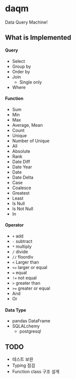 # daqm

Data Query Machine!


## What is Implemented

#### Query

* Select
* Group by
* Order by
* Join
    * Single only
* Where

#### Function

* Sum
* Min
* Max
* Average, Mean
* Count
* Unique
* Number of Unique
* All
* Absolute
* Rank
* Date Diff
* Date Year
* Date
* Date Delta
* Case
* Coalesce
* Greatest
* Least
* Is Null
* Is Not Null
* In

#### Operator

* `+` add
* `-` subtract
* `*` multiply
* `/` divide
* `//` floordiv
* `<` Larger than
* `<=` larger or equal
* `=` equal
* `!=` not equal
* `>` greater than
* `>=` greater or equal
* And
* Or

#### Data Type

* pandas DataFrame
* SQLALchemy
    * postgresql


## TODO

* 테스트 보완
* Typing 점검
* Function class 구조 설계


